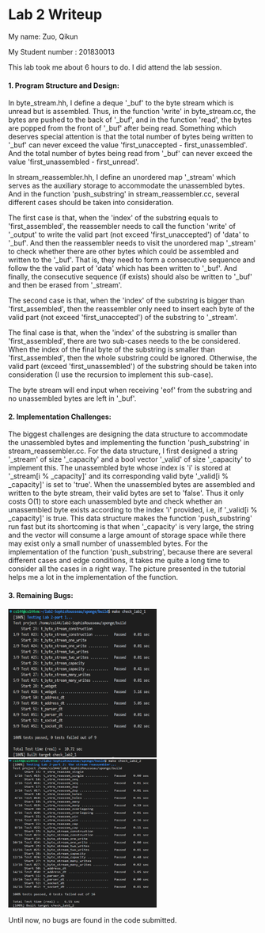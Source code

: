 Lab 2 Writeup
=============

My name: Zuo, Qikun

My Student number : 201830013

This lab took me about 6 hours to do. I did attend the lab session.

#### 1. Program Structure and Design:

In byte_stream.hh, I define a deque '_buf' to the byte stream which is unread but is assembled. Thus, in the function 'write' in byte_stream.cc, the bytes are pushed to the back of '_buf', and in the function 'read', the bytes are popped from the front of '_buf' after being read. Something which deserves special attention is that the total number of bytes being written to '_buf' can never exceed the value 'first_unaccepted - first_unassembled'. And the total number of bytes being read from '_buf' can never exceed the value 'first_unassembled - first_unread'.

In stream_reassembler.hh, I define an unordered map '_stream' which serves as the auxiliary storage to accommodate the unassembled bytes. And in the function 'push_substring' in stream_reassembler.cc, several different cases should be taken into consideration. 

The first case is that, when the 'index' of the substring equals to 'first_assembled', the reassembler needs to call the function 'write' of '_output' to write the valid part (not exceed 'first_unaccepted') of 'data' to '_buf'. And then the reassembler needs to visit the unordered map '_stream' to check whether there are other bytes which could be assembled and written to the '_buf'. That is, they need to form a consecutive sequence and follow the the valid part of 'data' which has been written to '_buf'. And finally, the consecutive sequence (if exists) should also be written to '_buf' and then be erased from '_stream'. 

The second case is that, when the 'index' of the substring is bigger than 'first_assembled', then the reassembler only need to insert each byte of the valid part (not exceed 'first_unaccepted') of the substring to '_stream'.

The final case is that, when the 'index' of the substring is smaller than 'first_assembled', there are two sub-cases needs to the be considered. When the index of the final byte of the substring is smaller than 'first_assembled', then the whole substring could be ignored. Otherwise, the valid part (exceed 'first_unassembled') of the substring should be taken into consideration (I use the recursion to implement this sub-case). 

The byte stream will end input when receiving 'eof' from the substring and no unassembled bytes are left in '_buf'.

#### 2. Implementation Challenges:

The biggest challenges are designing the data structure to accommodate the unassembled bytes and implementing the function 'push_substring' in stream_reassembler.cc. For the data structure, I first designed a string '_stream' of size '_capacity' and a bool vector '_valid' of size '_capacity' to implement this. The unassembled byte whose index is 'i' is stored at '_stream[i % _capacity]' and its corresponding valid byte '_valid[i % _capacity]' is set to 'true'. When the unassembled bytes are assembled and written to the byte stream, their valid bytes are set to 'false'. Thus it only costs O(1) to store each unassembled byte and check whether an unassembled byte exists according to the index 'i' provided, i.e, if '_valid[i % _capacity]' is true. This data structure makes the function 'push_substring' run fast but its shortcoming is that when '_capacity' is very large, the string and the vector will consume a large amount of storage space while there may exist only a small number of unassembled bytes. For the implementation of the function 'push_substring', because there are several different cases and edge conditions, it takes me quite a long time to consider all the cases in a right way. The picture presented in the tutorial helps me a lot in the implementation of the function.

#### 3. Remaining Bugs:
<img width = '300' height ='300' src ="../Screenshot%202022-10-20%20182023.png"/>
<img width = '300' height ='300' src ="../Screenshot%202022-10-20%20182102.png"/>

Until now, no bugs are found in the code submitted.